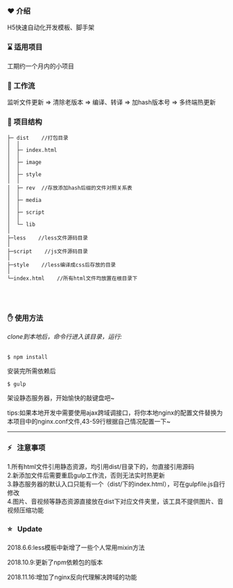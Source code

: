 ### :heart:    介绍

H5快速自动化开发模板、脚手架

### :hourglass:    适用项目

工期约一个月内的小项目

### :muscle:    工作流

监听文件更新 => 清除老版本 => 编译、转译 => 加hash版本号 => 多终端热更新

### :deciduous_tree:    项目结构

```
├─ dist    //打包目录
│  │
│  ├─ index.html
│  │
│  ├─ image
│  │
│  ├─ style
│  │
│  ├─ rev  //存放添加hash后缀的文件对照关系表
│  │
│  ├─ media
│  │
│  ├─ script
│  │
│  └─ lib
│
├─less    //less文件源码目录
│
├─script    //js文件源码目录
│
├─style    //less编译成css后存放的目录
│
└─index.html    //所有html文件均放置在根目录下
```

<br>
<br>

### :hand:    使用方法

*clone到本地后，命令行进入该目录，运行:*<br>
<br>

`$ npm install `

安装完所需依赖后

`$ gulp`

架设静态服务器，开始愉快的敲键盘吧~

tips:如果本地开发中需要使用ajax跨域调接口，将你本地nginx的配置文件替换为本项目中的nginx.conf文件,43-59行根据自己情况配置一下~

---

### :zap:   注意事项

1.所有html文件引用静态资源，均引用dist/目录下的，勿直接引用源码<br>
2.新添加文件后需要重启gulp工作流，否则无法实时热更新<br>
3.静态服务器的默认入口只能有一个（dist/下的index.html），可在gulpfile.js自行修改<br>
4.图片、音视频等静态资源直接放在dist下对应文件夹里，该工具不提供图片、音视频压缩功能



### :star:   Update

2018.6.6:less模板中新增了一些个人常用mixin方法

2018.10.9:更新了npm依赖包的版本

2018.11.16:增加了nginx反向代理解决跨域的功能


